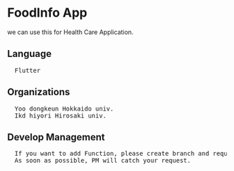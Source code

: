 # FoodInfo App

we can use this for Health Care Application.

## Language
<pre>
  Flutter
</pre>

## Organizations
<pre>
  Yoo dongkeun Hokkaido univ.
  Ikd hiyori Hirosaki univ.
</pre>

## Develop Management
<pre>
  If you want to add Function, please create branch and request for pull.   
  As soon as possible, PM will catch your request.
</pre>
